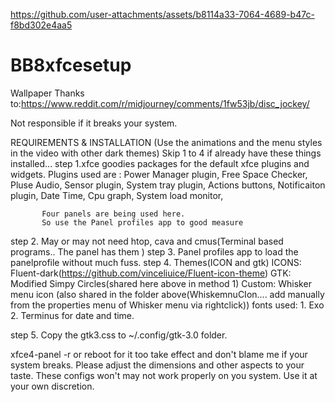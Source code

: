 




https://github.com/user-attachments/assets/b8114a33-7064-4689-b47c-f8bd302e4aa5











# BB8xfcesetup
Wallpaper Thanks to:https://www.reddit.com/r/midjourney/comments/1fw53jb/disc_jockey/

Not responsible if it breaks your system. 

REQUIREMENTS & INSTALLATION
(Use the animations and the menu styles in the video with other dark themes) Skip 1 to 4 if already have these things installed...
step 1.xfce goodies packages for the default xfce plugins and widgets. 
           Plugins used are : Power Manager plugin,  Free Space Checker, Pluse Audio, Sensor plugin, System tray plugin, Actions buttons, Notificaiton plugin,  Date Time, Cpu graph, System load monitor, 
           
           Four panels are being used here.
           So use the Panel profiles app to good measure
step 2. May or may not need htop, cava and cmus(Terminal based programs.. The panel has them )
step 3. Panel profiles app to load the panelprofile without much fuss. 
step 4. Themes(ICON and gtk)
 ICONS: Fluent-dark(https://github.com/vinceliuice/Fluent-icon-theme)
 GTK: Modified Simpy Circles(shared here above in method 1)
 Custom: Whisker menu icon (also shared in the folder above(WhiskemnuCIon.... add manually from the properties menu of Whisker menu via rightclick))
 fonts used: 1. Exo 2. Terminus for date and time. 
 
 step 5. Copy the gtk3.css to ~/.config/gtk-3.0 folder.
 
 xfce4-panel -r or reboot for it too take effect and don't blame me if your system breaks. Please adjust the dimensions and other aspects to your taste. These configs won't may not work properly on you system. Use it at your own discretion. 
 

